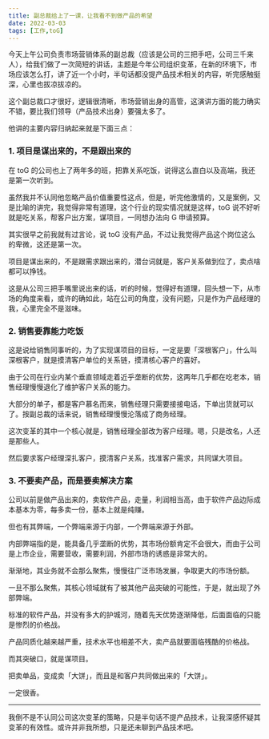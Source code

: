 ```yaml
---
title: 副总裁给上了一课，让我看不到做产品的希望
date: 2022-03-03
tags: [工作,toG]
---
```


今天上午公司负责市场营销体系的副总裁（应该是公司的三把手吧，公司三千来人），给我们做了一次简短的讲话，主题是今年公司组织变革，在新的环境下，市场应该怎么打，讲了近一个小时，半句话都没提产品技术相关的内容，听完感触挺深，心里也拔凉拔凉的。

这个副总裁口才很好，逻辑很清晰，市场营销出身的高管，这演讲方面的能力确实不错，要比我们领导（产品技术出身）要强太多了。

他讲的主要内容归纳起来就是下面三点：

### 1. 项目是谋出来的，不是跟出来的
在 toG 的公司也上了两年多的班，把靠关系吃饭，说得这么直白以及高端，我还是第一次听到。

虽然我并不认同他忽略产品价值重要性这点，但是，听完他激情的，又是案例，又是比喻的讲完，我觉得非常有道理，这个行业的现实情况就是这样，toG 说不好听就是吃关系，帮客户出方案，谋项目，一同想办法向 G 申请预算。

其实很早之前我就有过言论，说 toG 没有产品，不过让我觉得产品这个岗位这么的卑微，这还是第一次。

项目是谋出来的，不是跟需求跟出来的，潜台词就是，客户关系做到位了，卖点啥都可以挣钱。

这是从公司三把手嘴里说出来的话，听的时候，觉得好有道理，回头想一下，从市场的角度来看，或许的确如此，站在公司的角度，没有问题，只是作为产品经理的我，心里完全不是滋味。

### 2. 销售要靠能力吃饭
这是说给销售同事听的，为了实现谋项目的目标，一定是要「深根客户」，什么叫深根客户，就是摸清客户单位的关系链，摸清核心客户的喜好。

由于公司在行业内某个垂直领域走着近乎垄断的优势，这两年几乎都在吃老本，销售经理慢慢退化了维护客户关系的能力。

大部分的单子，都是客户慕名而来，销售经理只需要接接电话，下单出货就可以了。按副总裁的话来说，销售经理慢慢沦落成了商务经理。

这次变革的其中一个核心就是，销售经理全部改为客户经理。嗯，只是改名，人还是那些人。

然后要求客户经理深扎客户，摸清客户关系，找准客户需求，共同谋大项目。

### 3. 不要卖产品，而是要卖解决方案

公司以前是做产品出来的，卖软件产品，走量，利润相当高，由于软件产品边际成本基本为零，每多卖一份，基本上就是纯赚。

但也有其弊端，一个弊端来源于内部，一个弊端来源于外部。

内部弊端指的是，能具备几乎垄断的优势，其市场份额肯定不会很大，而由于公司是上市企业，需要营收，需要利润，外部市场的诱惑是非常大的。

渐渐地，其业务就不会那么聚焦，慢慢往广泛市场发展，争取更大的市场份额。

一旦不那么聚焦，其核心领域就有了被其他产品突破的可能性，于是，就出现了外部弊端。

标准的软件产品，并没有多大的护城河，随着先天优势逐渐降低，后面面临的只能是惨烈的价格战。

产品同质化越来越严重，技术水平也相差不大，卖产品就要面临残酷的价格战。

而其突破口，就是谋项目。

把卖单品，变成卖「大饼」，而且是和客户共同做出来的「大饼」。

一定很香。

---

我倒不是不认同公司这次变革的策略，只是半句话不提产品技术，让我深感怀疑其变革的有效性。或许并非我所想，只是还未聊到产品技术吧。
